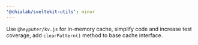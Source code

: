 ```yaml
---
'@chialab/sveltekit-utils': minor
---
```


Use `@heyputer/kv.js` for in-memory cache, simplify code and increase test coverage, add `clearPattern()` method to base cache interface.
